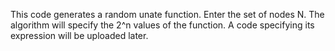 This code generates a random unate function.
Enter the set of nodes N.
The algorithm will specify the 2^n values of the function. 
A code specifying its expression will be uploaded later.
